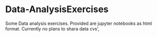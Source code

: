 # Data-AnalysisExercises
Some Data analysis exercises. Provided are jupyter notebooks as html format. Currently no plans to shara data cvs',
